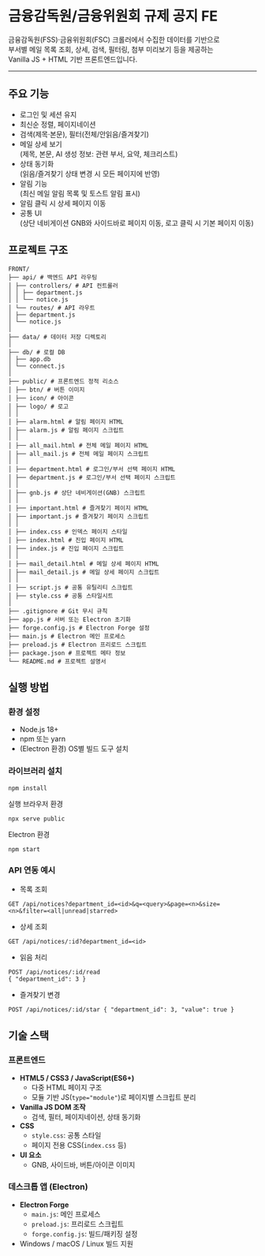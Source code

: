 # 금융감독원/금융위원회 규제 공지 FE
금융감독원(FSS)·금융위원회(FSC) 크롤러에서 수집한 데이터를 기반으로  
부서별 메일 목록 조회, 상세, 검색, 필터링, 첨부 미리보기 등을 제공하는  
Vanilla JS + HTML 기반 프론트엔드입니다.

---

## 주요 기능
- 로그인 및 세션 유지
- 최신순 정렬, 페이지네이션
- 검색(제목·본문), 필터(전체/안읽음/즐겨찾기)
- 메일 상세 보기  
  (제목, 본문, AI 생성 정보: 관련 부서, 요약, 체크리스트)
- 상태 동기화  
  (읽음/즐겨찾기 상태 변경 시 모든 페이지에 반영)
- 알림 기능  
  (최신 메일 알림 목록 및 토스트 알림 표시)
- 알림 클릭 시 상세 페이지 이동
- 공통 UI  
  (상단 네비게이션 GNB와 사이드바로 페이지 이동, 로고 클릭 시 기본 페이지 이동)


## 프로젝트 구조
```
FRONT/
├── api/ # 백엔드 API 라우팅
│ ├── controllers/ # API 컨트롤러
│ │ ├── department.js
│ │ └── notice.js
│ └── routes/ # API 라우트
│ ├── department.js
│ └── notice.js
│
├── data/ # 데이터 저장 디렉토리
│
├── db/ # 로컬 DB
│ ├── app.db
│ └── connect.js
│
├── public/ # 프론트엔드 정적 리소스
│ ├── btn/ # 버튼 이미지
│ ├── icon/ # 아이콘
│ ├── logo/ # 로고
│ │
│ ├── alarm.html # 알림 페이지 HTML
│ ├── alarm.js # 알림 페이지 스크립트
│ │
│ ├── all_mail.html # 전체 메일 페이지 HTML
│ ├── all_mail.js # 전체 메일 페이지 스크립트
│ │
│ ├── department.html # 로그인/부서 선택 페이지 HTML
│ ├── department.js # 로그인/부서 선택 페이지 스크립트
│ │
│ ├── gnb.js # 상단 네비게이션(GNB) 스크립트
│ │
│ ├── important.html # 즐겨찾기 페이지 HTML
│ ├── important.js # 즐겨찾기 페이지 스크립트
│ │
│ ├── index.css # 인덱스 페이지 스타일
│ ├── index.html # 진입 페이지 HTML
│ ├── index.js # 진입 페이지 스크립트
│ │
│ ├── mail_detail.html # 메일 상세 페이지 HTML
│ ├── mail_detail.js # 메일 상세 페이지 스크립트
│ │
│ ├── script.js # 공통 유틸리티 스크립트
│ ├── style.css # 공통 스타일시트
│
├── .gitignore # Git 무시 규칙
├── app.js # 서버 또는 Electron 초기화
├── forge.config.js # Electron Forge 설정
├── main.js # Electron 메인 프로세스
├── preload.js # Electron 프리로드 스크립트
├── package.json # 프로젝트 메타 정보
└── README.md # 프로젝트 설명서
```


##  실행 방법

### 환경 설정
- Node.js 18+
- npm 또는 yarn
- (Electron 환경) OS별 빌드 도구 설치

### 라이브러리 설치
```
npm install
```
실행
브라우저 환경

```
npx serve public
```
Electron 환경
```
npm start
```


### API 연동 예시
- 목록 조회
```
GET /api/notices?department_id=<id>&q=<query>&page=<n>&size=<n>&filter=<all|unread|starred>
```
- 상세 조회
```
GET /api/notices/:id?department_id=<id>
```
- 읽음 처리
```
POST /api/notices/:id/read
{ "department_id": 3 }
```

- 즐겨찾기 변경
```
POST /api/notices/:id/star { "department_id": 3, "value": true }
```

## 기술 스택

### 프론트엔드 
- **HTML5 / CSS3 / JavaScript(ES6+)**  
  - 다중 HTML 페이지 구조
  - 모듈 기반 JS(`type="module"`)로 페이지별 스크립트 분리
- **Vanilla JS DOM 조작**
  - 검색, 필터, 페이지네이션, 상태 동기화
- **CSS**
  - `style.css`: 공통 스타일
  - 페이지 전용 CSS(`index.css` 등)
- **UI 요소**
  - GNB, 사이드바, 버튼/아이콘 이미지
### 데스크톱 앱 (Electron)
- **Electron Forge**
  - `main.js`: 메인 프로세스
  - `preload.js`: 프리로드 스크립트
  - `forge.config.js`: 빌드/패키징 설정
- Windows / macOS / Linux 빌드 지원
